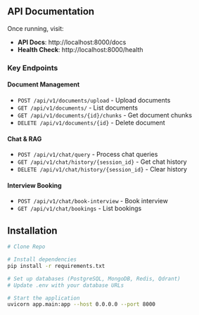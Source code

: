 ## API Documentation

Once running, visit:

- **API Docs**: http://localhost:8000/docs
- **Health Check**: http://localhost:8000/health

### Key Endpoints

#### Document Management

- `POST /api/v1/documents/upload` - Upload documents
- `GET /api/v1/documents/` - List documents
- `GET /api/v1/documents/{id}/chunks` - Get document chunks
- `DELETE /api/v1/documents/{id}` - Delete document

#### Chat & RAG

- `POST /api/v1/chat/query` - Process chat queries
- `GET /api/v1/chat/history/{session_id}` - Get chat history
- `DELETE /api/v1/chat/history/{session_id}` - Clear history

#### Interview Booking

- `POST /api/v1/chat/book-interview` - Book interview
- `GET /api/v1/chat/bookings` - List bookings

## Installation

```bash
# Clone Repo

# Install dependencies
pip install -r requirements.txt

# Set up databases (PostgreSQL, MongoDB, Redis, Qdrant)
# Update .env with your database URLs

# Start the application
uvicorn app.main:app --host 0.0.0.0 --port 8000
```
